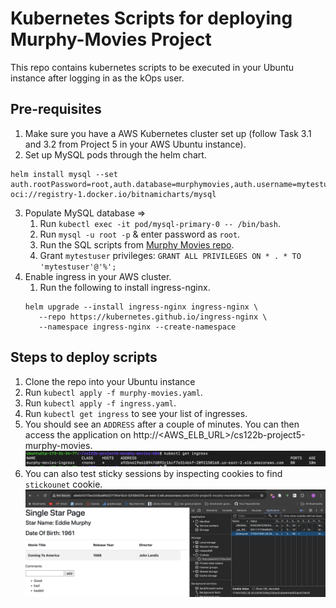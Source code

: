 # Kubernetes Scripts for deploying Murphy-Movies Project

This repo contains kubernetes scripts to be executed in your Ubuntu instance after logging in as the kOps user.
## Pre-requisites
1. Make sure you have a AWS Kubernetes cluster set up (follow Task 3.1 and 3.2 from Project 5 in your AWS Ubuntu instance).
2. Set up MySQL pods through the helm chart.
```
helm install mysql --set auth.rootPassword=root,auth.database=murphymovies,auth.username=mytestuser,auth.password='My6$Password',secondary.persistence.enabled=true,secondary.persistence.size=2Gi,primary.persistence.enabled=true,primary.persistence.size=2Gi,architecture=replication,auth.replicationPassword=texera,secondary.replicaCount=1 oci://registry-1.docker.io/bitnamicharts/mysql
```
3. Populate MySQL database => 
   1. Run `kubectl exec -it pod/mysql-primary-0 -- /bin/bash`.
   2. Run `mysql -u root -p` & enter password as `root`.
   3. Run the SQL scripts from [Murphy Movies repo](https://github.com/UCI-Chenli-teaching/cs122b-project5-murphy-movies?tab=readme-ov-file#prepare-the-database-murphymovies).
   4. Grant `mytestuser` privileges: `GRANT ALL PRIVILEGES ON * . * TO 'mytestuser'@'%';`
4. Enable ingress in your AWS cluster.
   1. Run the following to install ingress-nginx.
   ```
   helm upgrade --install ingress-nginx ingress-nginx \
      --repo https://kubernetes.github.io/ingress-nginx \
      --namespace ingress-nginx --create-namespace 
   ```
## Steps to deploy scripts
1. Clone the repo into your Ubuntu instance
2. Run `kubectl apply -f murphy-movies.yaml`.
3. Run `kubectl apply -f ingress.yaml`.
4. Run `kubectl get ingress` to see your list of ingresses.
5. You should see an `ADDRESS` after a couple of minutes. You can then access the application on http://<AWS_ELB_URL>/cs122b-project5-murphy-movies.
![img.png](img.png)
6. You can also test sticky sessions by inspecting cookies to find `stickounet` cookie.
![img_1.png](img_1.png)
